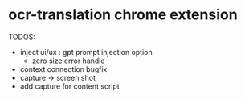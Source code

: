 # ocr-translation chrome extension

TODOS:

- inject ui/ux : gpt prompt injection option
  - zero size error handle
- context connection bugfix
- capture -> screen shot
- add capture for content script
